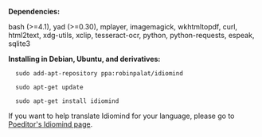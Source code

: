 



<b>Dependencies:</b>

bash (>=4.1), yad (>=0.30), mplayer, imagemagick, wkhtmltopdf, curl, html2text, xdg-utils, xclip, tesseract-ocr, python, python-requests, espeak, sqlite3



<b>Installing in Debian, Ubuntu, and derivatives:</b>


      sudo add-apt-repository ppa:robinpalat/idiomind
      
      sudo apt-get update
      
      sudo apt-get install idiomind

If you want to help translate Idiomind for your language, please go to <a href='https://poeditor.com/join/project/Nc2kc89iSY'>Poeditor's Idiomind page</a>.
